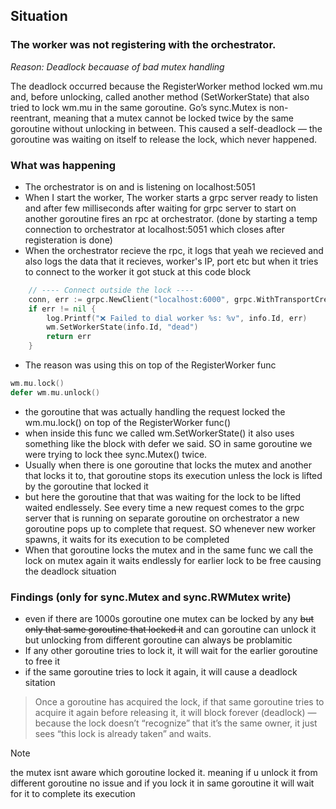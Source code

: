## Situation
### The worker was not registering with the orchestrator.

*Reason: Deadlock becauase of bad mutex handling*

The deadlock occurred because the RegisterWorker method locked wm.mu and, before unlocking, called another method (SetWorkerState) that also tried to lock wm.mu in the same goroutine. Go’s sync.Mutex is non-reentrant, meaning that a mutex cannot be locked twice by the same goroutine without unlocking in between. This caused a self-deadlock — the goroutine was waiting on itself to release the lock, which never happened.

### What was happening
- The orchestrator is on and is listening on localhost:5051
- When I start the worker, The worker starts a grpc server ready to listen and after few milliseconds after waiting for grpc server to start on another goroutine fires an rpc at orchestrator. (done by starting a temp connection to orchestrator at localhost:5051 which closes after registeration is done)
- When the orchestrator recieve the rpc, it logs that yeah we recieved and also logs the data that it recieves, worker's IP, port etc but when it tries to connect to the worker it got stuck at this code block
```go
    // ---- Connect outside the lock ----
    conn, err := grpc.NewClient("localhost:6000", grpc.WithTransportCredentials(insecure.NewCredentials()))
    if err != nil {
        log.Printf("❌ Failed to dial worker %s: %v", info.Id, err)
        wm.SetWorkerState(info.Id, "dead")
        return err
    }

```
- The reason was using this on top of the RegisterWorker func
```go
wm.mu.lock()
defer wm.mu.unlock() 
```
- the goroutine that was actually handling the request locked the wm.mu.lock() on top of the RegisterWorker func()
- when inside this func we called wm.SetWorkerState() it also uses something like the block with defer we said. SO in same goroutine we were trying to lock thee sync.Mutex() twice. 
- Usually when there is one goroutine that locks the mutex and another that locks it to, that goroutine stops its execution unless the lock is lifted by the goroutine that locked it
- but here the goroutine that that was waiting for the lock to be lifted waited endlessely. See every time a new request comes to the grpc server that is running on separate goroutine on orchestrator a new goroutine pops up to complete that request. SO whenever new worker spawns, it waits for its execution to be completed
- When that goroutine locks the mutex and in the same func we call the lock on mutex again it waits endlessly for earlier lock to be free causing the deadlock situation

### Findings (only for sync.Mutex and sync.RWMutex write)
- even if there are 1000s goroutine one mutex can be locked by any ~~but only that same goroutine that locked it~~ and can goroutine can unlock it but unlocking from different goroutine can always be problamitic 
- If any other goroutine tries to lock it, it will wait for the earlier goroutine to free it 
- if the same goroutine tries to lock it again, it will cause a deadlock sitation

>Once a goroutine has acquired the lock, if that same goroutine tries to acquire it again before releasing it, it will block forever (deadlock) — because the lock doesn’t “recognize” that it’s the same owner, it just sees “this lock is already taken” and waits.


>[!NOTE]
the mutex isnt aware which goroutine locked it. meaning if u unlock it from different goroutine no issue and if you lock it in same goroutine it will wait for it to complete its execution 
